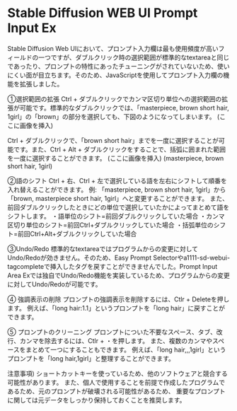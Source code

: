 # Stable Diffusion WEB UI Prompt Input Ex

Stable Diffusion Web UIにおいて、プロンプト入力欄は最も使用頻度が高いフィールドの一つですが、ダブルクリック時の選択範囲が標準的なtextareaと同じであったり、プロンプトの特性にあったチューニングがされていないため、使いにくい面が目立ちます。そのため、JavaScriptを使用してプロンプト入力欄の機能を拡張しました。

①選択範囲の拡張
Ctrl + ダブルクリックでカンマ区切り単位への選択範囲の拡張が可能です。標準的なダブルクリックでは、「masterpiece, brown short hair, 1girl」の「brown」の部分を選択しても、下図のようになってしまいます。
(ここに画像を挿入)

Ctrl + ダブルクリックで、「brown short hair」までを一度に選択することが可能です。また、Ctrl + Alt + ダブルクリックをすることで、括弧に囲まれた範囲を一度に選択することができます。
(ここに画像を挿入)
(masterpiece, brown short hair, 1girl)

②語のシフト
Ctrl + 右、Ctrl + 左で選択している語を左右にシフトして順番を入れ替えることができます。
例: 「masterpiece, brown short hair, 1girl」から「brown, masterpiece short hair, 1girl」へと変更することができます。
また、前回ダブルクリックしたときにどの単位で選択していたかによってまとめて語をシフトします。
・語単位のシフト=前回ダブルクリックしていた場合
・カンマ区切り単位のシフト=前回Ctrl+ダブルクリックしていた場合
・括弧単位のシフト=前回Ctrl+Alt+ダブルクリックしていた場合

③Undo/Redo
標準的なtextareaではプログラムからの変更に対してUndo/Redoが効きません。そのため、Easy Prompt Selectorやa1111-sd-webui-tagcompleteで挿入したタグを戻すことができませんでした。Prompt Input Area Exでは独自でUndo/Redo機能を実装しているため、プログラムからの変更に対してUndo/Redoが可能です。

④ 強調表示の削除
プロンプトの強調表示を削除するには、Ctlr + Deleteを押します。
例えば、「long hair:1.1」というプロンプトを「long hair」に戻すことができます。

⑤ プロンプトのクリーニング
プロンプトについた不要なスペース、タブ、改行、カンマを除去するには、Ctlr + ・を押します。
また、複数のカンマやスペースをまとめて一つにすることもできます。
例えば、「long hair,,,1girl」というプロンプトを「long hair,1girl」と整理することができます。

注意事項)
ショートカットキーを使っているため、他のソフトウェアと競合する可能性があります。
また、個人で使用することを前提で作成したプログラムであるため、元のプロンプトが破壊される可能性があるため、
重要なプロンプトに関しては元データをしっかり保持しておくことを推奨します。
